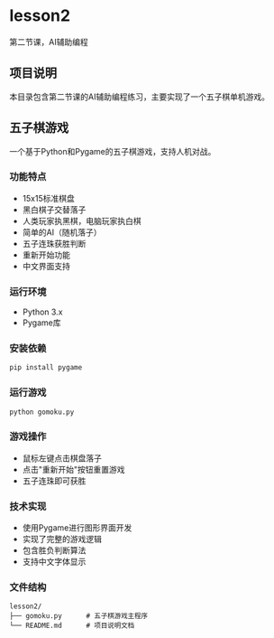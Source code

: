 # lesson2
第二节课，AI辅助编程

## 项目说明
本目录包含第二节课的AI辅助编程练习，主要实现了一个五子棋单机游戏。

## 五子棋游戏
一个基于Python和Pygame的五子棋游戏，支持人机对战。

### 功能特点
- 15x15标准棋盘
- 黑白棋子交替落子
- 人类玩家执黑棋，电脑玩家执白棋
- 简单的AI（随机落子）
- 五子连珠获胜判断
- 重新开始功能
- 中文界面支持

### 运行环境
- Python 3.x
- Pygame库

### 安装依赖
```bash
pip install pygame
```

### 运行游戏
```bash
python gomoku.py
```

### 游戏操作
- 鼠标左键点击棋盘落子
- 点击"重新开始"按钮重置游戏
- 五子连珠即可获胜

### 技术实现
- 使用Pygame进行图形界面开发
- 实现了完整的游戏逻辑
- 包含胜负判断算法
- 支持中文字体显示

### 文件结构
```
lesson2/
├── gomoku.py      # 五子棋游戏主程序
└── README.md      # 项目说明文档
```

